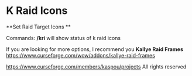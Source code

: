 # K Raid Icons

**Set Raid Target Icons **

Commands:
**/kri** will show status of k raid icons



If you are looking for more options, I recommend you **Kallye Raid Frames**
https://www.curseforge.com/wow/addons/kallye-raid-frames





https://www.curseforge.com/members/kaspou/projects
All rights reserved